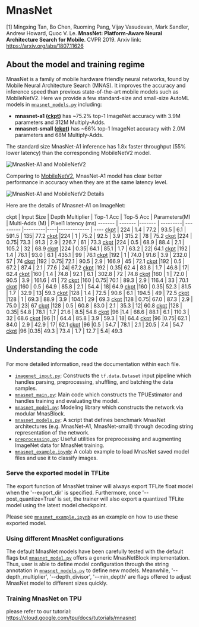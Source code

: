 # MnasNet

[1] Mingxing Tan, Bo Chen, Ruoming Pang, Vijay Vasudevan, Mark Sandler, Andrew Howard, Quoc V. Le.  **MnasNet: Platform-Aware Neural Architecture Search for Mobile**. CVPR 2019.
   Arxiv link: https://arxiv.org/abs/1807.11626

## About the model and training regime


MnasNet is a family of mobile hardware friendly neural networks, found by Mobile Neural Architecture Search (MNAS). It improves the accuracy and inference speed than previous state-of-the-art mobile models such as MobileNetV2. Here we provide a few standard-size and small-size AutoML models in [`mnasnet_models.py`](mnasnet_models.py) including:

  * <b>mnasnet-a1 ([ckpt](https://storage.googleapis.com/cloud-tpu-checkpoints/mnasnet/mnasnet-a1.tgz))</b> has ~75.2% top-1 ImageNet accuracy  with 3.9M parameters and 312M Multiply-Adds.
  * <b>mnasnet-small ([ckpt](https://storage.googleapis.com/cloud-tpu-checkpoints/mnasnet/mnasnet-small.tgz))</b> has ~66% top-1 ImageNet accuracy with 2.0M parameters and 68M Multiply-Adds.

The standard size MnasNet-A1 inference has 1.8x faster throughput (55% lower latency) than the
corresponding MobileNetV2 model.

![MnasNet-A1 and MobileNetV2](g3doc/mnasnet_vs_mobilenetv2_2.png)

Comparing to [MobileNetV2](https://arxiv.org/pdf/1801.04381.pdf),
MnasNet-A1 model has clear better performance in accuracy when they are at the
same latency level.

![MnasNet-A1 and MobileNetV2 Details](g3doc/mnasnet_vs_mobilenetv2.png)


Here are the details of Mnasnet-A1 on ImageNet:

ckpt | Input Size	| Depth Multiplier	| Top-1 Acc | 	Top-5 Acc	| Parameters(M)	| Multi-Adds (M)	| Pixel1 latency (ms)
------- | ------- |------- | ---------| --------- |---------|----|------------- | ----
[ckpt](https://storage.googleapis.com/cloud-tpu-checkpoints/mnasnet/mnasnet-a1-140.tgz) | 224 |	1.4	| 77.2	| 93.5 |	6.1	|  591.5	| 135| 	77.2
[ckpt](https://storage.googleapis.com/cloud-tpu-checkpoints/mnasnet/mnasnet-a1.tgz) |224 |	1	  | 75.2	| 92.5 |	3.9	|  315.2	| 78	| 75.2
[ckpt](https://storage.googleapis.com/cloud-tpu-checkpoints/mnasnet/mnasnet-a1-075.tgz) |224 |	0.75| 73.3	| 91.3 |	2.9	|  226.7	| 61	| 73.3
[ckpt](https://storage.googleapis.com/cloud-tpu-checkpoints/mnasnet/mnasnet-a1-050.tgz) |224 |	0.5	| 68.9	| 88.4 |	2.1	|  105.2	| 32	| 68.9
[ckpt](https://storage.googleapis.com/cloud-tpu-checkpoints/mnasnet/mnasnet-a1-035.tgz) |224 |	0.35| 64.1	| 85.1 |	1.7	|  63.2	 |  22| 	64.1
[ckpt](https://storage.googleapis.com/cloud-tpu-checkpoints/mnasnet/mnasnet-a1_d1.4_i192.tgz ) |192 |	1.4	| 76.1	| 93.0 |	6.1	|  435.1	| 99	| 76.1
[ckpt](https://storage.googleapis.com/cloud-tpu-checkpoints/mnasnet/mnasnet-a1_d1.0_i192.tgz ) |192 |	1	  | 74.0	| 91.6 |	3.9	|  232.0	| 57	| 74
[ckpt](https://storage.googleapis.com/cloud-tpu-checkpoints/mnasnet/mnasnet-a1_d0.75_i192.tgz) |192 |	0.75| 72.1	| 90.5 |	2.9	|  166.9	| 45	| 72.1
[ckpt](https://storage.googleapis.com/cloud-tpu-checkpoints/mnasnet/mnasnet-a1_d0.5_i192.tgz ) |192 |	0.5	| 67.2	| 87.4 |	2.1	|  77.6	 |  24| 	67.2
[ckpt](https://storage.googleapis.com/cloud-tpu-checkpoints/mnasnet/mnasnet-a1_d0.35_i192.tgz) |192 |	0.35| 62.4	| 83.8 |	1.7	|  46.8	 |  17| 	62.4
[ckpt](https://storage.googleapis.com/cloud-tpu-checkpoints/mnasnet/mnasnet-a1_d1.4_i160.tgz ) |160 |	1.4	| 74.8	| 92.1 |	6.1	|  302.8	| 72	| 74.8
[ckpt](https://storage.googleapis.com/cloud-tpu-checkpoints/mnasnet/mnasnet-a1_d1.0_i160.tgz ) |160 |	1	  | 72.0	| 90.5 |	3.9	|  161.6	| 41	| 72
[ckpt](https://storage.googleapis.com/cloud-tpu-checkpoints/mnasnet/mnasnet-a1_d0.75_i160.tgz) |160 |	0.75| 70.1	| 89.3 |	2.9	|  116.4	| 33	| 70.1
[ckpt](https://storage.googleapis.com/cloud-tpu-checkpoints/mnasnet/mnasnet-a1_d0.5_i160.tgz ) |160 |	0.5	| 64.9	| 85.8 |	2.1	|  54.4	 |  18| 	64.9
[ckpt](https://storage.googleapis.com/cloud-tpu-checkpoints/mnasnet/mnasnet-a1_d0.35_i160.tgz) |160 |	0.35| 52.3	| 81.5 |	1.7	|  32.9	 |  13| 	59.3
[ckpt](https://storage.googleapis.com/cloud-tpu-checkpoints/mnasnet/mnasnet-a1_d1.4_i128.tgz ) |128 |	1.4	| 72.5	| 90.6 |	6.1	|  194.5	| 49	| 72.5
[ckpt](https://storage.googleapis.com/cloud-tpu-checkpoints/mnasnet/mnasnet-a1_d1.0_i128.tgz ) |128 |	1	  | 69.3	| 88.9 |	3.9	|  104.1	| 29	| 69.3
[ckpt](https://storage.googleapis.com/cloud-tpu-checkpoints/mnasnet/mnasnet-a1_d0.75_i128.tgz) |128 |	0.75| 67.0	| 87.3 |	2.9	|  75.0	 |  23| 	67
[ckpt](https://storage.googleapis.com/cloud-tpu-checkpoints/mnasnet/mnasnet-a1_d0.5_i128.tgz ) |128 |	0.5	| 60.8	| 83.0 |	2.1	|  35.3	 |  12| 	60.8
[ckpt](https://storage.googleapis.com/cloud-tpu-checkpoints/mnasnet/mnasnet-a1_d0.35_i128.tgz) |128 |	0.35| 54.8	| 78.1 |	1.7	|  21.6	 |  8.5|	54.8
[ckpt](https://storage.googleapis.com/cloud-tpu-checkpoints/mnasnet/mnasnet-a1_d1.4_i96.tgz ) |96	 |1.4	| 68.6	| 88.1 |  6.1	|  110.3	| 32	| 68.6
[ckpt](https://storage.googleapis.com/cloud-tpu-checkpoints/mnasnet/mnasnet-a1_d1.0_i96.tgz ) |96	 |1	  | 64.4	| 85.8 |  3.9	|  59.3	 |  18| 	64.4
[ckpt](https://storage.googleapis.com/cloud-tpu-checkpoints/mnasnet/mnasnet-a1_d0.75_i96.tgz) |96	 |0.75| 62.1	| 84.0 |  2.9	|  42.9	 |  17| 	62.1
[ckpt](https://storage.googleapis.com/cloud-tpu-checkpoints/mnasnet/mnasnet-a1_d0.5_i96.tgz ) |96	 |0.5	| 54.7	| 78.1 |  2.1	|  20.5	 |  7.4 | 54.7
[ckpt](https://storage.googleapis.com/cloud-tpu-checkpoints/mnasnet/mnasnet-a1_d0.35_i96.tgz) |96	 |0.35| 49.3	| 73.4 |	1.7	|  12.7	  | 5.4| 	49.3

## Understanding the code

For more detailed information, read the documentation within each file.

* [`imagenet_input.py`](imagenet_input.py): Constructs the `tf.data.Dataset`
  input pipeline which handles parsing, preprocessing, shuffling, and batching
  the data samples.
* [`mnasnet_main.py`](mnasnet_main.py): Main code which constructs the
  TPUEstimator and handles training and evaluating the model.
* [`mnasnet_model.py`](mnasnet_model.py): Modeling library which constructs the
  network via modular MnasBlock.
* [`mnasnet_models.py`](mnasnet_models.py): A script that defines benchmark
MnasNet architectures (e.g. MnasNet-A1, MnasNet-small) through decoding string
representation of the network.
* [`preprocessing.py`](preprocessing.py): Useful utilities for
  preprocessing and augmenting ImageNet data for MnasNet training.
* [`mnasnet_example.ipynb`](mnasnet_example.ipynb): A colab example to load
 MnasNet saved model files and use it to classify images.


### Serve the exported model in TFLite


The export function of MnasNet trainer will always export TFLite float model
when the '--export_dir' is specified. Furthermore, once '--post_quantize=True'
is set, the trainer will also export a quantized TFLite model using the latest
model checkpoint.

Please see [`mnasnet_example.ipynb`](mnasnet_example.ipynb) as an example on how to use these exported model.

### Using different MnasNet configurations

The default MnasNet models have been carefully tested with the default
flags but [`mnasnet_model.py`](mnasnet_model.py) offers a generic MnasNetBlock
implementation. Thus, user is able to define model configuration through the
string annotation in [`mnasnet_models.py`](mnasnet_models.py) to define new
models. Meanwhile, '--depth_multiplier', '--depth_divisor', '--min_depth' are
flags offered to adjust MnasNet model to different sizes quickly.

### Training MnasNet on TPU

please refer to our tutorial: https://cloud.google.com/tpu/docs/tutorials/mnasnet

